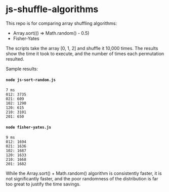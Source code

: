 # js-shuffle-algorithms

This repo is for comparing array shuffling algorithms:

* Array.sort(() => Math.random() - 0.5)
* Fisher-Yates

The scripts take the array [0, 1, 2] and shuffle it 10,000 times. The results 
show the time it took to execute, and the number of times each permutation 
resulted.

Sample results:

#### `node js-sort-random.js`

```
7 ms
012: 3735
021: 609
102: 1290
120: 615
210: 3101
201: 650
```

#### `node fisher-yates.js`

```
9 ms
012: 1694
021: 1636
102: 1687
120: 1633
210: 1668
201: 1682
```

While the Array.sort() + Math.random() algorithm is consistently faster, it is 
not significantly faster, and the poor randomness of the distribution is far too 
great to justify the time savings.
